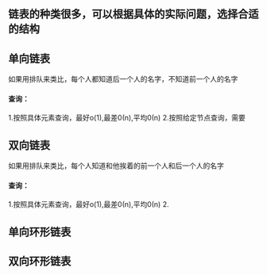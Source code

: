 ## 链表的种类很多，可以根据具体的实际问题，选择合适的结构

## 单向链表
如果用排队来类比，每个人都知道后一个人的名字，不知道前一个人的名字

#### 查询：
1.按照具体元素查询，最好o(1),最差0(n),平均0(n)
2.按照给定节点查询，需要

## 双向链表
如果用排队来类比，每个人知道和他挨着的前一个人和后一个人的名字

#### 查询：
1.按照具体元素查询，最好o(1),最差0(n),平均0(n)
2.

## 单向环形链表

## 双向环形链表